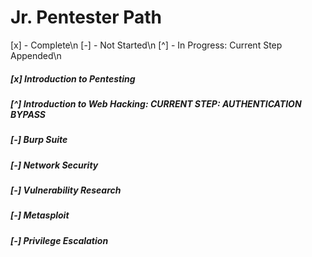 # Jr. Pentester Path
[x] - Complete\n
[-] - Not Started\n
[^] - In Progress: Current Step Appended\n

##### [x] Introduction to Pentesting 

##### [^] Introduction to Web Hacking: CURRENT STEP: AUTHENTICATION BYPASS

##### [-] Burp Suite

##### [-] Network Security

##### [-] Vulnerability Research

##### [-] Metasploit

##### [-] Privilege Escalation

